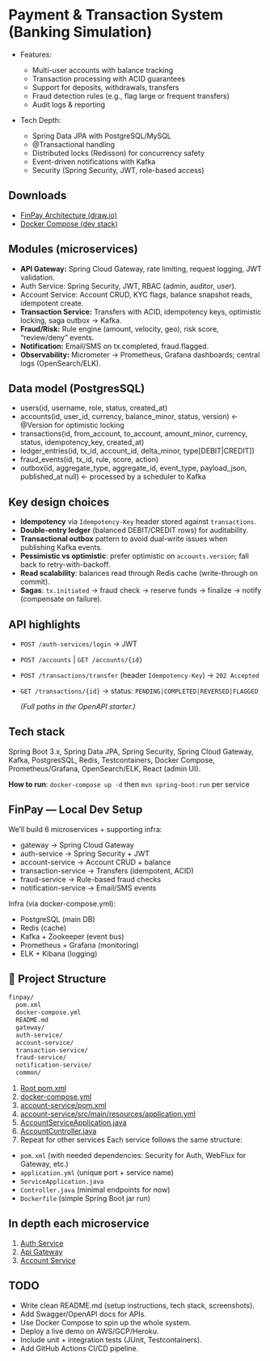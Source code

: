 # Payment & Transaction System (Banking Simulation)

-   Features:

    -   Multi-user accounts with balance tracking
    -   Transaction processing with ACID guarantees
    -   Support for deposits, withdrawals, transfers
    -   Fraud detection rules (e.g., flag large or frequent transfers)
    -   Audit logs & reporting

-   Tech Depth:
    -   Spring Data JPA with PostgreSQL/MySQL
    -   @Transactional handling
    -   Distributed locks (Redisson) for concurrency safety
    -   Event-driven notifications with Kafka
    -   Security (Spring Security, JWT, role-based access)

## Downloads

-   [FinPay Architecture (draw.io)](./docs/finpay-architecture.drawio)
-   [Docker Compose (dev stack)](./docs/docker-compose.yml)

## Modules (microservices)

-   **API Gateway:** Spring Cloud Gateway, rate limiting, request logging, JWT validation.
-   Auth Service: Spring Security, JWT, RBAC (admin, auditor, user).
-   Account Service: Account CRUD, KYC flags, balance snapshot reads, idempotent create.
-   **Transaction Service:** Transfers with ACID, idempotency keys, optimistic locking, saga outbox → Kafka.
-   **Fraud/Risk:** Rule engine (amount, velocity, geo), risk score, “review/deny” events.
-   **Notification:** Email/SMS on tx.completed, fraud.flagged.
-   **Observability:** Micrometer → Prometheus, Grafana dashboards; central logs (OpenSearch/ELK).

## Data model (PostgresSQL)

-   users(id, username, role, status, created_at)
-   accounts(id, user_id, currency, balance_minor, status, version) ← @Version for optimistic locking
-   transactions(id, from_account, to_account, amount_minor, currency, status, idempotency_key, created_at)
-   ledger_entries(id, tx_id, account_id, delta_minor, type[DEBIT|CREDIT])
-   fraud_events(id, tx_id, rule, score, action)
-   outbox(id, aggregate_type, aggregate_id, event_type, payload_json, published_at null) ← processed by a scheduler to Kafka

## Key design choices

-   **Idempotency** via `Idempotency-Key` header stored against `transactions`.
-   **Double-entry ledger** (balanced DEBIT/CREDIT rows) for auditability.
-   **Transactional outbox** pattern to avoid dual-write issues when publishing Kafka events.
-   **Pessimistic vs optimistic**: prefer optimistic on `accounts.version`; fall back to retry-with-backoff.
-   **Read scalability**: balances read through Redis cache (write-through on commit).
-   **Sagas**: `tx.initiated` → fraud check → reserve funds → finalize → notify (compensate on failure).

## API highlights

-   `POST /auth-services/login` → JWT
-   `POST /accounts` | `GET /accounts/{id}`
-   `POST /transactions/transfer` (header `Idempotency-Key`) → `202 Accepted`
-   `GET /transactions/{id}` → status: `PENDING|COMPLETED|REVERSED|FLAGGED`

    _(Full paths in the OpenAPI starter.)_

## Tech stack

Spring Boot 3.x, Spring Data JPA, Spring Security, Spring Cloud Gateway, Kafka, PostgresSQL, Redis, Testcontainers, Docker Compose, Prometheus/Grafana, OpenSearch/ELK, React (admin UI).

**How to run**:
`docker-compose up -d`
then `mvn spring-boot:run` per service

## FinPay — Local Dev Setup

We’ll build 6 microservices + supporting infra:

-   gateway → Spring Cloud Gateway
-   auth-service → Spring Security + JWT
-   account-service → Account CRUD + balance
-   transaction-service → Transfers (idempotent, ACID)
-   fraud-service → Rule-based fraud checks
-   notification-service → Email/SMS events

Infra (via docker-compose.yml):

-   PostgreSQL (main DB)
-   Redis (cache)
-   Kafka + Zookeeper (event bus)
-   Prometheus + Grafana (monitoring)
-   ELK + Kibana (logging)

## 📂 Project Structure

```bash
finpay/
  pom.xml
  docker-compose.yml
  README.md
  gateway/
  auth-service/
  account-service/
  transaction-service/
  fraud-service/
  notification-service/
  common/

```

1. [Root pom.xml](./pom.xml)
2. [docker-compose.yml](./docker-compose.yml)
3. [account-service/pom.xml](./account-service/pom.xml)
4. [account-service/src/main/resources/application.yml](./account-service/src/main/resources/application.yml)
5. [AccountServiceApplication.java](./account-service/src/main/java/AccountServiceApplication.java)
6. [AccountController.java](./account-service/src/main/java/AccountServiceApplication.java)
7. Repeat for other services
   Each service follows the same structure:

-   `pom.xml` (with needed dependencies: Security for Auth, WebFlux for Gateway, etc.)
-   `application.yml` (unique port + service name)
-   `ServiceApplication.java`
-   `Controller.java` (minimal endpoints for now)
-   `Dockerfile` (simple Spring Boot jar run)
## In depth each microservice
1. [Auth Service](./auth-service/README.md)
2. [Api Gateway](./api-gateway/README.md)
3. [Account Service](./account-service/README.md)
## TODO

-   Write clean README.md (setup instructions, tech stack, screenshots).
-   Add Swagger/OpenAPI docs for APIs.
-   Use Docker Compose to spin up the whole system.
-   Deploy a live demo on AWS/GCP/Heroku.
-   Include unit + integration tests (JUnit, Testcontainers).
-   Add GitHub Actions CI/CD pipeline.
